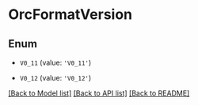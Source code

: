# OrcFormatVersion


## Enum

* `V0_11` (value: `'V0_11'`)

* `V0_12` (value: `'V0_12'`)

[[Back to Model list]](../README.md#documentation-for-models) [[Back to API list]](../README.md#documentation-for-api-endpoints) [[Back to README]](../README.md)


